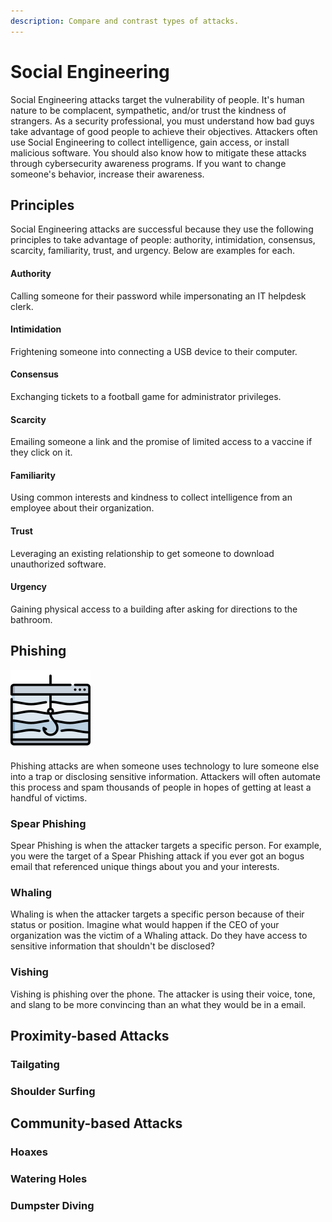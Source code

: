 ```yaml
---
description: Compare and contrast types of attacks.
---
```


# Social Engineering

Social Engineering attacks target the vulnerability of people. It's human nature to be complacent, sympathetic, and/or trust the kindness of strangers. As a security professional, you must understand how bad guys take advantage of good people to achieve their objectives. Attackers often use Social Engineering to collect intelligence, gain access, or install malicious software. You should also know how to mitigate these attacks through cybersecurity awareness programs. If you want to change someone's behavior, increase their awareness. 

## Principles

Social Engineering attacks are successful because they use the following principles to take advantage of people: authority, intimidation, consensus, scarcity, familiarity, trust, and urgency. Below are examples for each. 

#### Authority

Calling someone for their password while impersonating an IT helpdesk clerk. 

#### Intimidation

Frightening someone into connecting a USB device to their computer.  

#### Consensus

Exchanging tickets to a football game for administrator privileges. 

#### Scarcity

Emailing someone a link and the promise of limited access to a vaccine if they click on it. 

#### Familiarity

Using common interests and kindness to collect intelligence from an employee about their organization. 

#### Trust

Leveraging an existing relationship to get someone to download unauthorized software. 

#### Urgency

Gaining physical access to a building after asking for directions to the bathroom. 

## Phishing

![](../../.gitbook/assets/019-phishing.png)

Phishing attacks are when someone uses technology to lure someone else into a trap or disclosing sensitive information. Attackers will often automate this process and spam thousands of people in hopes of getting at least a handful of victims. 

### Spear Phishing

Spear Phishing is when the attacker targets a specific person. For example, you were the target of a Spear Phishing attack if you ever got an bogus email that referenced unique things about you and your interests.  

### Whaling

Whaling is when the attacker targets a specific person because of their status or position. Imagine what would happen if the CEO of your organization was the victim of a Whaling attack. Do they have access to sensitive information that shouldn't be disclosed? 

### Vishing

Vishing is phishing over the phone. The attacker is using their voice, tone, and slang to be more convincing than an what they would be in a email. 

## Proximity-based Attacks

### Tailgating

### Shoulder Surfing

## Community-based Attacks

### Hoaxes

### Watering Holes

### Dumpster Diving

### 

